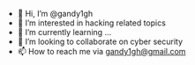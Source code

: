 - 👋 Hi, I’m @gandy1gh
- 👀 I’m interested in hacking related topics
- 🌱 I’m currently learning ...
- 💞️ I’m looking to collaborate on cyber security 
- 📫 How to reach me via gandy1gh@gmail.com 

<!---
gandy1g/gandy1g is a ✨ special ✨ repository because its `README.md` (this file) appears on your GitHub profile.
You can click the Preview link to take a look at your changes.
--->
